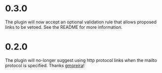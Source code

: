 # 0.3.0

The plugin will now accept an optional validation rule that allows proposed links to be vetoed. See the README for more information.

# 0.2.0

The plugin will no-longer suggest using http protocol links when the mailto protocol is specified. Thanks [gmoreira](https://github.com/gmoreira)!
